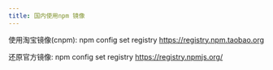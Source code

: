 ```yaml
---
title: 国内使用npm 镜像
---
```


使用淘宝镜像(cnpm):
npm config set registry https://registry.npm.taobao.org

还原官方镜像:
npm config set registry https://registry.npmjs.org/
